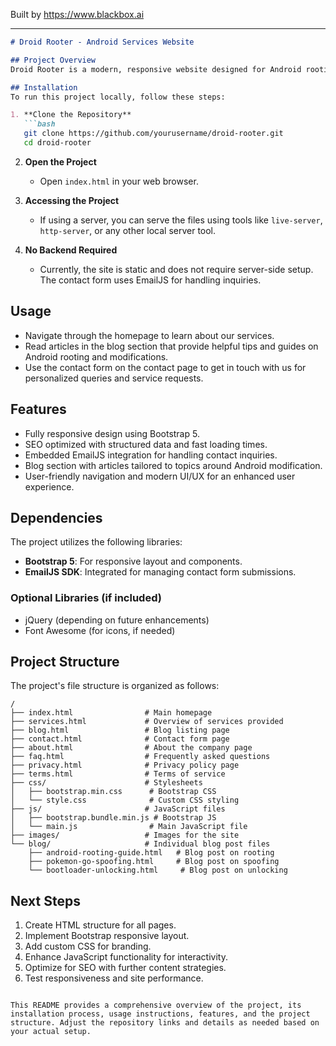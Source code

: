 
Built by https://www.blackbox.ai

---

```markdown
# Droid Rooter - Android Services Website

## Project Overview
Droid Rooter is a modern, responsive website designed for Android rooting, bootloader unlocking, custom ROM installations, and other modification services targeting both US and EU markets. The site provides customers with information about services, a blog with expert articles, and a contact form for inquiries.

## Installation
To run this project locally, follow these steps:

1. **Clone the Repository**
   ```bash
   git clone https://github.com/yourusername/droid-rooter.git
   cd droid-rooter
   ```

2. **Open the Project**
   - Open `index.html` in your web browser.

3. **Accessing the Project**
   - If using a server, you can serve the files using tools like `live-server`, `http-server`, or any other local server tool.

4. **No Backend Required**
   - Currently, the site is static and does not require server-side setup. The contact form uses EmailJS for handling inquiries.

## Usage
- Navigate through the homepage to learn about our services.
- Read articles in the blog section that provide helpful tips and guides on Android rooting and modifications.
- Use the contact form on the contact page to get in touch with us for personalized queries and service requests.

## Features
- Fully responsive design using Bootstrap 5.
- SEO optimized with structured data and fast loading times.
- Embedded EmailJS integration for handling contact inquiries.
- Blog section with articles tailored to topics around Android modification.
- User-friendly navigation and modern UI/UX for an enhanced user experience.

## Dependencies
The project utilizes the following libraries:
- **Bootstrap 5**: For responsive layout and components.
- **EmailJS SDK**: Integrated for managing contact form submissions.

### Optional Libraries (if included)
- jQuery (depending on future enhancements)
- Font Awesome (for icons, if needed)

## Project Structure
The project's file structure is organized as follows:

```
/
├── index.html                # Main homepage
├── services.html             # Overview of services provided
├── blog.html                 # Blog listing page
├── contact.html              # Contact form page
├── about.html                # About the company page
├── faq.html                  # Frequently asked questions
├── privacy.html              # Privacy policy page
├── terms.html                # Terms of service
├── css/                      # Stylesheets
│   ├── bootstrap.min.css      # Bootstrap CSS
│   └── style.css              # Custom CSS styling
├── js/                       # JavaScript files
│   ├── bootstrap.bundle.min.js # Bootstrap JS
│   └── main.js                # Main JavaScript file
├── images/                   # Images for the site
└── blog/                     # Individual blog post files
    ├── android-rooting-guide.html   # Blog post on rooting
    ├── pokemon-go-spoofing.html     # Blog post on spoofing
    └── bootloader-unlocking.html     # Blog post on unlocking
```

## Next Steps
1. Create HTML structure for all pages.
2. Implement Bootstrap responsive layout.
3. Add custom CSS for branding.
4. Enhance JavaScript functionality for interactivity.
5. Optimize for SEO with further content strategies.
6. Test responsiveness and site performance.
```

This README provides a comprehensive overview of the project, its installation process, usage instructions, features, and the project structure. Adjust the repository links and details as needed based on your actual setup.